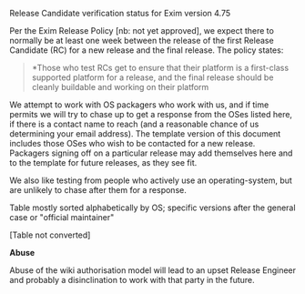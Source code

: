 Release Candidate verification status for Exim version 4.75

Per the Exim Release Policy [nb: not yet approved], we expect there to
normally be at least one week between the release of the first Release
Candidate (RC) for a new release and the final release. The policy
states:

> *Those who test RCs get to ensure that their platform is a first-class supported platform for a release, and the final release should be cleanly buildable and working on their platform


We attempt to work with OS packagers who work with us, and if time
permits we will try to chase up to get a response from the OSes listed
here, if there is a contact name to reach (and a reasonable chance of us
determining your email address). The template version of this document
includes those OSes who wish to be contacted for a new release.
Packagers signing off on a particular release may add themselves here
and to the template for future releases, as they see fit.

We also like testing from people who actively use an operating-system,
but are unlikely to chase after them for a response.

Table mostly sorted alphabetically by OS; specific versions after the
general case or "official maintainer"

[Table not converted]

**Abuse**

Abuse of the wiki authorisation model will lead to an upset Release
Engineer and probably a disinclination to work with that party in the
future.
